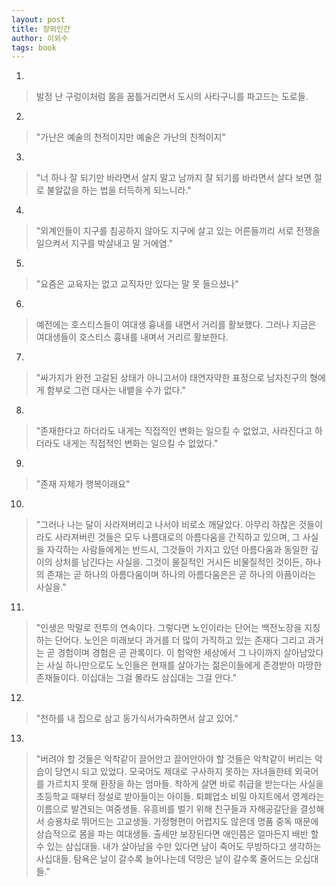 ```yaml
---
layout: post
title: 장외인간
author: 이외수
tags: book
---
```


1. 
> 발정 난 구렁이처럼 몸을 꿈틀거리면서 도시의 사타구니를 파고드는 도로들.

2. 
> "가난은 예술의 천적이지만 예술은 가난의 친척이지"

3. 
> "너 하나 잘 되기만 바라면서 살지 말고 남까지 잘 되기를 바라면서 살다 보면 절로 불알값을 하는 법을 터득하게 되느니라."

4. 
> "외계인들이 지구를 침공하지 않아도 지구에 살고 있는 어른들끼리 서로 전쟁을 일으켜서 지구를 박살내고 말 거에염."

5. 
> "요즘은 교육자는 없고 교직자만 있다는 말 못 들으셨나"

6. 
> 예전에는 호스티스들이 여대생 흉내를 내면서 거리를 활보했다. 그러나 지금은 여대생들이 호스티스 흉내를 내며서 거리르 활보한다.

7. 
> "싸가지가 완전 고갈된 상태가 아니고서야 태연자약한 표정으로 남자친구의 형에게 함부로 그런 대사는 내뱉을 수가 없다."

8. 
> "존재한다고 하더라도 내게는 직접적인 변화는 일으킬 수 없었고, 사라진다고 하더라도 내게는 직접적인 변화는 일으킬 수 없었다."

9. 
> "존재 자체가 행복이래요"

10. 
> "그러나 나는 달이 사라져버리고 나서야 비로소 깨달았다. 아무리 하찮은 것들이라도 사라져버린 것들은 모두 나름대로의 아름다움을 간직하고 있으며, 그 사실을 자각하는 사람들에게는 반드시, 그것들이 가지고 있던 아름다움과 동일한 깊이의 상처를 남긴다는 사실을. 그것이 물질적인 거시든 비물질적인 것이든, 하나의 존재는 곧 하나의 아름다움이며 하나의 아름다움은은 곧 하나의 아픔이라는 사실을."

11. 
> "인생은 막말로 전투의 연속이다. 그렇다면 노인이라는 단어는 백전노장을 지칭하는 단어다. 노인은 미래보다 과거를 더 많이 가직하고 있는 존재다 그리고 과거는 곧 경험이며 경험은 곧 관록이다. 이 험악한 세상에서 그 나이까지 살아남았다는 사실 하나만으로도 노인들은 현재를 살아가는 젊은이들에게 존경받아 마땅한 존재들이다. 이십대는 그걸 몰라도 삼십대는 그걸 안다."

12. 
> "천하를 내 집으로 삼고 동가식서가숙하면서 살고 있어."

13. 
> "버려야 할 것들은 악착같이 끌어안고 끌어안아야 할 것들은 악착같이 버리는 악습이 당연시 되고 있었다. 모국어도 제대로 구사하지 못하는 자녀들한테 외국어를 가르치지 못해 환장을 하는 엄마들. 착하게 살면 바로 취급을 받는다는 사실을 초등학교 때부터 정설로 받아들이는 아이들. 퇴폐업소 비밀 아지트에서 영계라는 이름으로 발견되는 여중생들. 유흥비를 벌기 위해 친구들과 자해공갈단을 결성해서 승용차로 뛰어드는 고교생들. 가정형편이 어렵지도 않은데 명품 중독 때문에 상습적으로 몸을 파는 여대생들. 출세만 보장된다면 애인쯤은 얼마든지 배반 할 수 있는 삼십대들. 내가 살아남을 수만 있다면 남이 죽어도 무방하다고 생각하는 사십대들. 탐욕은 날이 갈수록 늘어나는데 덕망은 날이 갈수록 줄어드는 오십대들."

